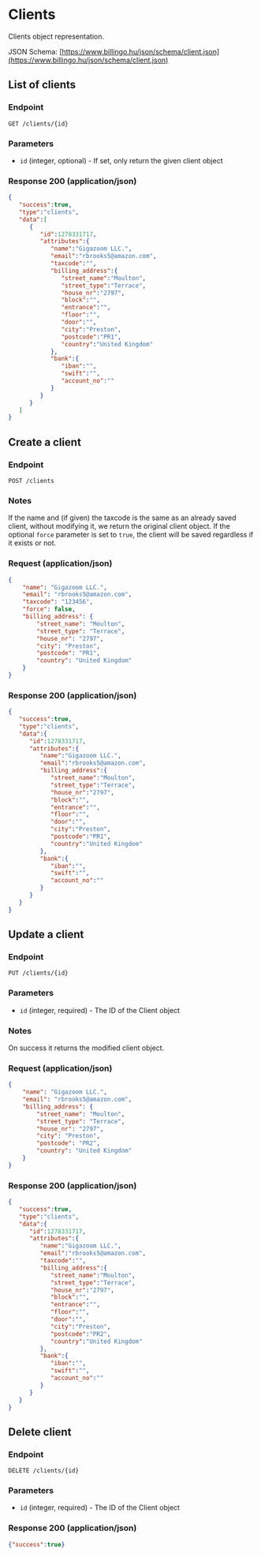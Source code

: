 # Clients

Clients object representation.

JSON Schema: [https://www.billingo.hu/json/schema/client.json](https://www.billingo.hu/json/schema/client.json)

## List of clients

### Endpoint

`GET /clients/{id}`

### Parameters
- `id` (integer, optional) - If set, only return the given client object

### Response 200 (application/json)

```json
{
   "success":true,
   "type":"clients",
   "data":[
      {
         "id":1278331717,
         "attributes":{
            "name":"Gigazoom LLC.",
            "email":"rbrooks5@amazon.com",
            "taxcode":"",
            "billing_address":{
               "street_name":"Moulton",
               "street_type":"Terrace",
               "house_nr":"2797",
               "block":"",
               "entrance":"",
               "floor":"",
               "door":"",
               "city":"Preston",
               "postcode":"PR1",
               "country":"United Kingdom"
            },
            "bank":{
               "iban":"",
               "swift":"",
               "account_no":""
            }
         }
      }
   ]
}
```

## Create a client

### Endpoint

`POST /clients`

### Notes

If the name and (if given) the taxcode is the same as an already saved client, without modifying it, we return
the original client object. If the optional `force` parameter is set to `true`, the client will be saved regardless
if it exists or not.

### Request (application/json)

```json
{
    "name": "Gigazoom LLC.",
    "email": "rbrooks5@amazon.com",
    "taxcode": "123456",
    "force": false,
    "billing_address": {
        "street_name": "Moulton",
        "street_type": "Terrace",
        "house_nr": "2797",
        "city": "Preston",
        "postcode": "PR1",
        "country": "United Kingdom"
    }
}
```

### Response 200 (application/json)

```json
{  
   "success":true,
   "type":"clients",
   "data":{  
      "id":1278331717,
      "attributes":{  
         "name":"Gigazoom LLC.",
         "email":"rbrooks5@amazon.com",
         "billing_address":{  
            "street_name":"Moulton",
            "street_type":"Terrace",
            "house_nr":"2797",
            "block":"",
            "entrance":"",
            "floor":"",
            "door":"",
            "city":"Preston",
            "postcode":"PR1",
            "country":"United Kingdom"
         },
         "bank":{  
            "iban":"",
            "swift":"",
            "account_no":""
         }
      }
   }
}
```

## Update a client

### Endpoint

`PUT /clients/{id}`

### Parameters
- `id` (integer, required) - The ID of the Client object


### Notes

On success it returns the modified client object.

### Request (application/json)

```json
{
    "name": "Gigazoom LLC.",
    "email": "rbrooks5@amazon.com",
    "billing_address": {
        "street_name": "Moulton",
        "street_type": "Terrace",
        "house_nr": "2797",
        "city": "Preston",
        "postcode": "PR2",
        "country": "United Kingdom"
    }
}
```

### Response 200 (application/json)

```json
{  
   "success":true,
   "type":"clients",
   "data":{  
      "id":1278331717,
      "attributes":{  
         "name":"Gigazoom LLC.",
         "email":"rbrooks5@amazon.com",
         "taxcode":"",
         "billing_address":{  
            "street_name":"Moulton",
            "street_type":"Terrace",
            "house_nr":"2797",
            "block":"",
            "entrance":"",
            "floor":"",
            "door":"",
            "city":"Preston",
            "postcode":"PR2",
            "country":"United Kingdom"
         },
         "bank":{  
            "iban":"",
            "swift":"",
            "account_no":""
         }
      }
   }
}
```

## Delete client

### Endpoint

`DELETE /clients/{id}`

### Parameters
- `id` (integer, required) - The ID of the Client object

### Response 200 (application/json)

```json
{"success":true}
```
